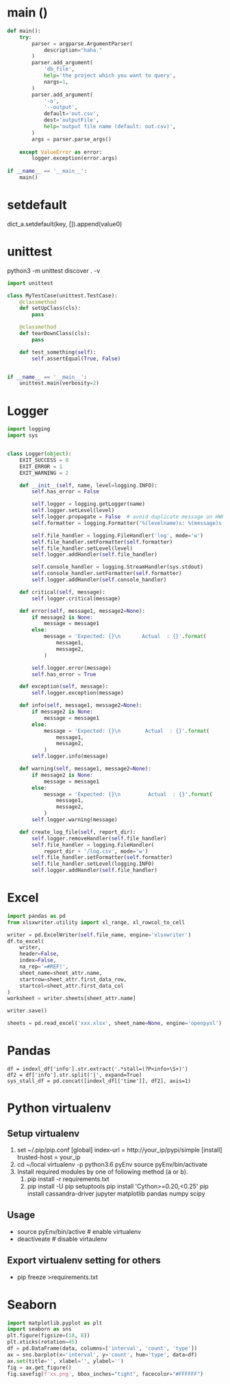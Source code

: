 # main ()
```python
def main():
	try:
        parser = argparse.ArgumentParser(
            description="haha."
        )
        parser.add_argument(
            'db_file',
            help='the project which you want to query',
            nargs=1,
        )
        parser.add_argument(
            '-o',
            '--output',
            default='out.csv',
            dest='outputFile',
            help='output file name (default: out.csv)',
        )
        args = parser.parse_args()
        
    except ValueError as error:
        logger.exception(error.args)  
        
if __name__ == '__main__':
    main()
```

# setdefault
dict_a.setdefault(key, []).append(value0)

# unittest
python3 -m unittest discover . -v

```python
import unittest

class MyTestCase(unittest.TestCase):
    @classmethod
    def setUpClass(cls):
        pass

    @classmethod
    def tearDownClass(cls):
        pass

    def test_something(self):
        self.assertEqual(True, False)


if __name__ == '__main__':
    unittest.main(verbosity=2)
```
# Logger
```python
import logging
import sys


class Logger(object):
    EXIT_SUCCESS = 0
    EXIT_ERROR = 1
    EXIT_WARNING = 2

    def __init__(self, name, level=logging.INFO):
        self.has_error = False

        self.logger = logging.getLogger(name)
        self.logger.setLevel(level)
        self.logger.propagate = False  # avoid duplicate message on HWRD
        self.formatter = logging.Formatter('%(levelname)s: %(message)s')

        self.file_handler = logging.FileHandler('log', mode='w')
        self.file_handler.setFormatter(self.formatter)
        self.file_handler.setLevel(level)
        self.logger.addHandler(self.file_handler)

        self.console_handler = logging.StreamHandler(sys.stdout)
        self.console_handler.setFormatter(self.formatter)
        self.logger.addHandler(self.console_handler)

    def critical(self, message):
        self.logger.critical(message)

    def error(self, message1, message2=None):
        if message2 is None:
            message = message1
        else:
            message = 'Expected: {}\n       Actual  : {}'.format(
                message1,
                message2,
            )

        self.logger.error(message)
        self.has_error = True

    def exception(self, message):
        self.logger.exception(message)

    def info(self, message1, message2=None):
        if message2 is None:
            message = message1
        else:
            message = 'Expected: {}\n        Actual  : {}'.format(
                message1,
                message2,
            )
        self.logger.info(message)

    def warning(self, message1, message2=None):
        if message2 is None:
            message = message1
        else:
            message = 'Expected: {}\n         Actual  : {}'.format(
                message1,
                message2,
            )
        self.logger.warning(message)

    def create_log_file(self, report_dir):
        self.logger.removeHandler(self.file_handler)
        self.file_handler = logging.FileHandler(
            report_dir + '/log.csv', mode='w')
        self.file_handler.setFormatter(self.formatter)
        self.file_handler.setLevel(logging.INFO)
        self.logger.addHandler(self.file_handler)
  ```
# Excel
```python
import pandas as pd
from xlsxwriter.utility import xl_range, xl_rowcol_to_cell

writer = pd.ExcelWriter(self.file_name, engine='xlsxwriter')
df.to_excel(
    writer,
    header=False,
    index=False,
    na_rep='=#REF!',
    sheet_name=sheet_attr.name,
    startrow=sheet_attr.first_data_row,
    startcol=sheet_attr.first_data_col
)
worksheet = writer.sheets[sheet_attr.name]

writer.save()

sheets = pd.read_excel('xxx.xlsx', sheet_name=None, engine='openpyxl')
```

# Pandas
``` python3
df = indexl_df['info'].str.extract('.*stall=(?P<info>\S+)')
df2 = df['info'].str.split('|', expand=True)
sys_stall_df = pd.concat([indexl_df[['time']], df2], axis=1)
```

# Python virtualenv

## Setup virtualenv

1.  set ~/.pip/pip.conf
    [global] index-url = http://your_ip/pypi/simple [install] trusted-host = your_ip
2.  cd ~/local virtualenv -p python3.6 pyEnv source pyEnv/bin/activate
3.  Install required modules by one of following method (a or b).
    1.  pip install -r requirements.txt 
    2.  pip install -U pip setuptools pip install 'Cython>=0.20,<0.25' pip install cassandra-driver jupyter matplotlib pandas numpy scipy

## Usage
-   source pyEnv/bin/active # enable virtualenv
-   deactiveate # disable virtaulenv

## Export virtualenv setting for others
-   pip freeze >requirements.txt

# Seaborn
```python
import matplotlib.pyplot as plt
import seaborn as sns
plt.figure(figsize=(18, 8))
plt.xticks(rotation=45)
df = pd.DataFrame(data, columns=['interval', 'count', 'type'])
ax = sns.barplot(x='interval', y='count', hue='type', data=df)
ax.set(title='', xlabel='', ylabel='')
fig = ax.get_figure()
fig.savefig(f'xx.png', bbox_inches="tight", facecolor="#FFFFFF")
```
<!--stackedit_data:
eyJoaXN0b3J5IjpbLTE4ODMxMTUyNzYsLTEzMjA5NjA0NTcsLT
UyMDg1ODA1MSwtMTM0NjQ0NjI2LDE4OTc0MzI1MDksLTk3NDg4
NzcsLTE0Nzg3ODQzNjQsMTI1NjE2MDA3OCwxNTg0MTk4MzA0LD
IwMDU4MzExMDQsLTcwMTE3MDIwNF19
-->